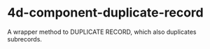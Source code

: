 4d-component-duplicate-record
=============================

A wrapper method to DUPLICATE RECORD, which also duplicates subrecords.